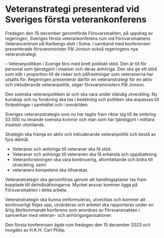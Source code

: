 # Veteranstrategi presenterad vid Sveriges första veterankonferens

Fredagen den 15 december genomförde Försvarsmakten, på uppdrag av regeringen, Sveriges första veterankonferens rum vid Försvarsmaktens Veterancentrum på Karlbergs slott i Solna. I samband med konferensen presenterade försvarsminister Pål Jonson också regeringens nya veteranstrategi.


– Veteranpolitiken i Sverige förs med brett politiskt stöd. Den är till för personal som tjänstgjort i insatser och deras anhöriga. Den ska ge ett stöd som står i proportion till de risker och påfrestningar som veteranerna har utsatts för. Regeringen presenterar därför en veteranstrategi för en aktiv och inkluderande veteranpolitik, säger försvarsministern Pål Jonson.

Den svenska veteranpolitiken är och ska vara under ständig utveckling. Ny kunskap och ny forskning ska tas i beaktning och politiken ska anpassas till förändringar i samhället och i omvärlden.

Sveriges veteransstrategin som nu har tagits fram riktar sig till de omkring 53 000 nu levande svenska kvinnor och män som har tjänstgjort i militära insatser utomlands.

Strategin ska främja en aktiv och inkluderande veteranpolitik och bestå av fyra delmål.

* Veteraner och anhöriga till veteraner ska få stöd.
* Veteraner och anhöriga till veteranen ska få erkänsla och uppskattning.
* Veteranforskningen ska vara kontinuerlig, allomfattande och bidra till utveckling, samt
* veteraners kompetens ska tillvaratas.

Veteranstrategin ska genomföras genom att handlingsplaner tas fram kopplade till delmålsättningarna. Mycket ansvar kommer ligga på Försvarsmakten i detta arbete.

Veteranstrategin ska kunna omformuleras, utvecklas och kommer att kontinuerligt följas upp, utvärderas och arbetet ska rapporteras under en årlig återkommande konferens som anordnas av Försvarsmakten i samverkan med veteran\- och anhörigorganisationer.

Den första konferensen ägde rum fredagen den 15 december 2023 och invigdes av H.K.H. Carl Philip.
